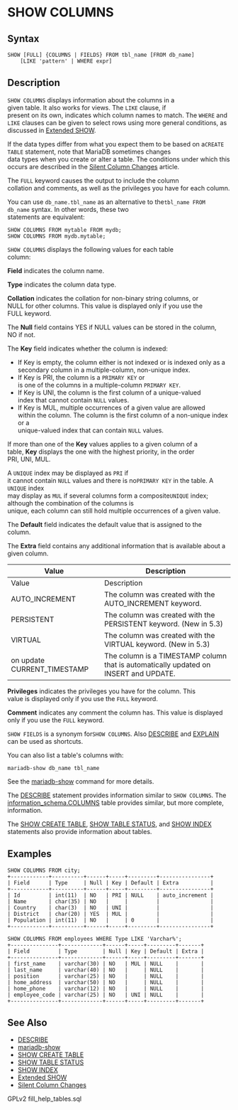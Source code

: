 # SHOW COLUMNS

## Syntax

```
SHOW [FULL] {COLUMNS | FIELDS} FROM tbl_name [FROM db_name]
    [LIKE 'pattern' | WHERE expr]
```

## Description

`SHOW COLUMNS` displays information about the columns in a\
given table. It also works for views. The `LIKE` clause, if\
present on its own, indicates which column names to match. The `WHERE` and `LIKE` clauses can be given to select rows using more general conditions, as discussed in [Extended SHOW](extended-show.md).

If the data types differ from what you expect them to be based on a`CREATE TABLE` statement, note that MariaDB sometimes changes\
data types when you create or alter a table. The conditions under which this\
occurs are described in the [Silent Column Changes](../../data-definition/create/silent-column-changes.md) article.

The `FULL` keyword causes the output to include the column\
collation and comments, as well as the privileges you have for each column.

You can use `db_name.tbl_name` as an alternative to the`tbl_name FROM db_name` syntax. In other words, these two\
statements are equivalent:

```
SHOW COLUMNS FROM mytable FROM mydb;
SHOW COLUMNS FROM mydb.mytable;
```

`SHOW COLUMNS` displays the following values for each table\
column:

**Field** indicates the column name.

**Type** indicates the column data type.

**Collation** indicates the collation for non-binary string columns, or\
NULL for other columns. This value is displayed only if you use the\
FULL keyword.

The **Null** field contains YES if NULL values can be stored in the column,\
NO if not.

The **Key** field indicates whether the column is indexed:

* If Key is empty, the column either is not indexed or is indexed only as a\
  secondary column in a multiple-column, non-unique index.
* If Key is PRI, the column is a `PRIMARY KEY` or\
  is one of the columns in a multiple-column `PRIMARY KEY`.
* If Key is UNI, the column is the first column of a unique-valued\
  index that cannot contain `NULL` values.
* If Key is MUL, multiple occurrences of a given value are allowed\
  within the column. The column is the first column of a non-unique index or a\
  unique-valued index that can contain `NULL` values.

If more than one of the **Key** values applies to a given column of a\
table, **Key** displays the one with the highest priority, in the order\
PRI, UNI, MUL.

A `UNIQUE` index may be displayed as `PRI` if\
it cannot contain `NULL` values and there is no`PRIMARY KEY` in the table. A `UNIQUE` index\
may display as `MUL` if several columns form a composite`UNIQUE` index; although the combination of the columns is\
unique, each column can still hold multiple occurrences of a given value.

The **Default** field indicates the default value that is assigned to the\
column.

The **Extra** field contains any additional information that is available about a given column.

| Value                        | Description                                                                          |
| ---------------------------- | ------------------------------------------------------------------------------------ |
| Value                        | Description                                                                          |
| AUTO\_INCREMENT              | The column was created with the AUTO\_INCREMENT keyword.                             |
| PERSISTENT                   | The column was created with the PERSISTENT keyword. (New in 5.3)                     |
| VIRTUAL                      | The column was created with the VIRTUAL keyword. (New in 5.3)                        |
| on update CURRENT\_TIMESTAMP | The column is a TIMESTAMP column that is automatically updated on INSERT and UPDATE. |

**Privileges** indicates the privileges you have for the column. This\
value is displayed only if you use the `FULL` keyword.

**Comment** indicates any comment the column has. This value is displayed\
only if you use the `FULL` keyword.

`SHOW FIELDS` is a synonym for`SHOW COLUMNS`. Also [DESCRIBE](../describe.md) and [EXPLAIN](../analyze-and-explain-statements/explain.md) can be used as shortcuts.

You can also list a table's columns with:

```
mariadb-show db_name tbl_name
```

See the [mariadb-show](../../../../clients-and-utilities/administrative-tools/mariadb-show.md) command for more details.

The [DESCRIBE](../describe.md) statement provides information similar to `SHOW COLUMNS`. The [information\_schema.COLUMNS](../system-tables/information-schema/information-schema-tables/information-schema-columns-table.md) table provides similar, but more complete, information.

The [SHOW CREATE TABLE](show-create-table.md), [SHOW TABLE STATUS](show-table-status.md), and [SHOW INDEX](show-index.md) statements also provide information about tables.

## Examples

```
SHOW COLUMNS FROM city;
+------------+----------+------+-----+---------+----------------+
| Field      | Type     | Null | Key | Default | Extra          |
+------------+----------+------+-----+---------+----------------+
| Id         | int(11)  | NO   | PRI | NULL    | auto_increment |
| Name       | char(35) | NO   |     |         |                |
| Country    | char(3)  | NO   | UNI |         |                |
| District   | char(20) | YES  | MUL |         |                |
| Population | int(11)  | NO   |     | 0       |                |
+------------+----------+------+-----+---------+----------------+
```

```
SHOW COLUMNS FROM employees WHERE Type LIKE 'Varchar%';
+---------------+-------------+------+-----+---------+-------+
| Field         | Type        | Null | Key | Default | Extra |
+---------------+-------------+------+-----+---------+-------+
| first_name    | varchar(30) | NO   | MUL | NULL    |       |
| last_name     | varchar(40) | NO   |     | NULL    |       |
| position      | varchar(25) | NO   |     | NULL    |       |
| home_address  | varchar(50) | NO   |     | NULL    |       |
| home_phone    | varchar(12) | NO   |     | NULL    |       |
| employee_code | varchar(25) | NO   | UNI | NULL    |       |
+---------------+-------------+------+-----+---------+-------+
```

## See Also

* [DESCRIBE](../describe.md)
* [mariadb-show](../../../../clients-and-utilities/administrative-tools/mariadb-show.md)
* [SHOW CREATE TABLE](show-create-table.md)
* [SHOW TABLE STATUS](show-table-status.md)
* [SHOW INDEX](show-index.md)
* [Extended SHOW](extended-show.md)
* [Silent Column Changes](../../data-definition/create/silent-column-changes.md)

GPLv2 fill\_help\_tables.sql
